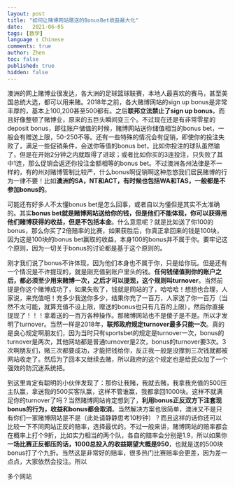 ```yaml
---
layout: post
title: "如何让赌博网站赠送的BonusBet收益最大化"
date:   2021-06-05
tags: [数学]
language : Chinese
comments: true
author: Zhen
toc: false
published: true
hidden: false
---
```

澳洲的网上赌博业很发达，各大洲的足球篮球联赛，本地人最喜欢的赛马，甚至美国总统大选，都可以用来赌。2018年之前，各大赌博网站的sign up bonus是非常丰厚的，基本上100,200甚至500都有。之后**联邦立法禁止了sign up bonus**，而且好像整顿了赌博业，原来的五巨头瞬间变三个。不过现在还是有非常零星的deposit bonus，即往账户储值的时候，赌博网站送你储值相当的bonus bet，一般会有赠送上限，50-250不等。还有一些特殊的情况会有促销，即使你的投注失败了，满足一些促销条件，会送你等值的bonus bet，比如你投注的球队虽然输了，但是在开始2分钟之内就取得了进球；或者比如你买的3连投注，只失败了其中1连，那么促销会返还你投注金额相等的bonus bet。不过澳洲各州法律是不一样的，有的州对赌博管制比较严，什么bonus啊促销啊这种忽悠我们居民赌博的行为一律不要！比如**澳洲的SA，NT和ACT，有时候也包括WA和TAS，一般都是不参加bonus的**。

可能还有好多人不太懂bonus bet是怎么回事，或者自以为懂但是其实不太准确的。其实**bonus bet就是赌博网站送给你的钱，但是他们不能体现，你可以获得用他们赌博获得的收益，但是不包括本金**。什么意思呢？就是比如送了你100的bonus，那么你买了2倍赔率的比赛，如果获胜后，你真正拿回来的钱是100块，因为这是100块的bonus bet赢取的收益，本身100的bonus并不属于你。要牢记这个原则，因为一切关于bonus的讨论都是基于这个原则的。

刚才我们说了bonus不许体现，因为他们本身也不属于你，只是给你玩。但是还有一个情况是不许提现的，就是刚充值到账户里头的钱。**任何钱储值到你的账户之后，都必须至少用来赌博一次，之后才可以提现，这个规则叫turnover**。当然前提是你这个赌博成功了，如果失败了，钱就是网站的了，哈哈哈！想想也合理，人家说，来充值吧！充多少我送你多少，结果你充了一百万，人家送了你一百万（当然不太可能，就算充值不设上限，赠送的bonus也只有几百的上限），然后你直接提现了！！！拿着送的一百万各种操作。那赌博网站也不是傻子是不是。所以才发明了turnover。当然一样是2018年，**联邦政府规定turnover最多只能一次**。真的是良心规定啊朋友们，因为当时只有sportsbet的规定是turnover一次，bonus的turnover是两次，其他网站都是普通turnover是2次，bonus的turnover要3次。3次啊朋友们，赌三次都要成功，才能把钱给你，反正我一般是没撑到三次钱就都被网站收走了。然后为了回本又继续去赌，所以政府的这个规定也是给民众加了一个强效的防沉迷系统把。

到这里肯定有聪明的小伙伴发现了：那你让我赌，我就去赌，我拿我充值的500压主队赢，拿送我的500买客队赢，这样不管谁赢，我都拿回1000块。这样不就满足你的turnover了吗？当然赌博网站肯定想到了，**利用bonus正反双方下注套现bonus的行为，收益和bonus都会取消**。当然解决方案也很简单，澳洲又不是只有你们一家赌博网站是不是（此处请静静思考10秒钟）？而且这样的话你还可以比较一下不同网站正反的赔率，选择最优的。不过一般来讲，赌博网站的赔率都会在概率上打个9折，比如实力相当的两个队，各自的赔率会分别是1.9，所以如果你**一场比赛正反都压的话，1000总投入的收益期望大概是950**，也就是送的500块bonus打了个九折。当然这是非常好的赔率，很多热门比赛赔率会更差，因为差一点点，大家依然会投注。所以
 

多个网站
<!--stackedit_data:
eyJoaXN0b3J5IjpbLTIzOTAxMzgwNl19
-->